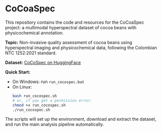 # CoCoaSpec

This repository contains the code and resources for the CoCoaSpec project: a multimodal hyperspectral dataset of cocoa beans with physicochemical annotation.

**Topic:** Non-invasive quality assessment of cocoa beans using hyperspectral imaging and physicochemical data, following the Colombian NTC 1252:2021 standard.

**Dataset:** [CoCoSpec on HuggingFace](https://huggingface.co/datasets/ecos-nord-ginp-uis/CoCoaSpec)

**Quick Start:**
- On Windows: run `run_cocospec.bat`
- On Linux:
  ```bash
  bash run_cocospec.sh
  # or, if you get a permission error:
  chmod +x run_cocospec.sh
  ./run_cocospec.sh

The scripts will set up the environment, download and extract the dataset, and run the main analysis pipeline automatically.

